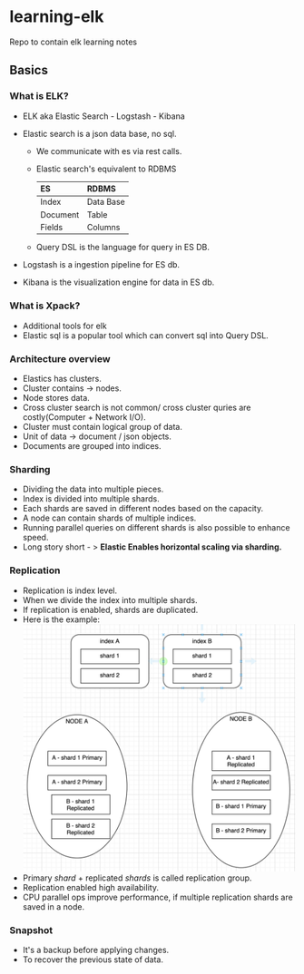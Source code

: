 # learning-elk
Repo to contain elk learning notes


## Basics
### What is ELK?
* ELK aka Elastic Search - Logstash - Kibana
* Elastic search is a json data base, no sql.
   * We communicate with es via rest calls.
   * Elastic search's equivalent to RDBMS

        | ES| RDBMS |
        |---|---| 
        |Index | Data Base|
        | Document | Table|
        |Fields | Columns|
    * Query DSL is the language for query in ES DB.


* Logstash is a ingestion pipeline for ES db.
* Kibana is the visualization engine for data in ES db.

### What is Xpack?
* Additional tools for elk
* Elastic sql is a popular tool which can convert sql into Query DSL.

### Architecture overview
* Elastics has clusters.
* Cluster contains -> nodes. 
* Node stores data.
* Cross cluster search is not common/ cross cluster quries are costly(Computer + Network I/O). 
* Cluster must contain logical group of data.
* Unit of data -> document / json objects.
* Documents are grouped into indices. 

### Sharding
* Dividing the data into multiple pieces.
* Index is divided into multiple shards.
* Each shards are saved in different nodes based on the capacity. 
* A node can contain shards of multiple indices.
* Running parallel queries on different shards is also possible to enhance speed.
* Long story short - > **Elastic Enables horizontal scaling via sharding.**

### Replication
* Replication is index level.
* When we divide the index into multiple shards.
* If replication is enabled, shards are duplicated.
* Here is the example:
![](images/replication_idea.png)
* Primary _shard_ + replicated _shards_ is called replication group.
* Replication enabled high availability.
* CPU parallel ops improve performance, if multiple replication shards are saved in a node.

### Snapshot
* It's a backup before applying changes.
* To recover the previous state of data. 
